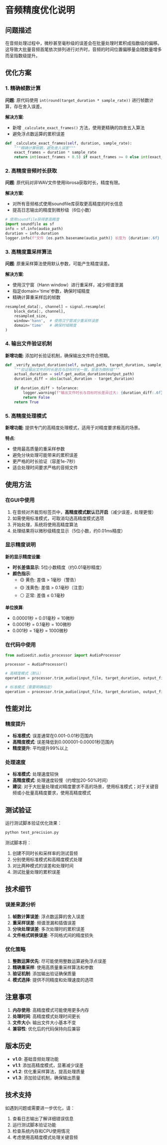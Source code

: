 # 音频精度优化说明

## 问题描述

在音频处理过程中，微秒甚至毫秒级的误差会在批量处理时累积成指数级的偏移。这导致大批量音频首尾依次排列进行对齐时，音频的时间位置偏移量会随数量增多而呈指数级提升。

## 优化方案

### 1. 精确帧数计算

**问题**: 原代码使用 `int(round(target_duration * sample_rate))` 进行帧数计算，存在舍入误差。

**解决方案**: 
- 新增 `_calculate_exact_frames()` 方法，使用更精确的四舍五入算法
- 避免浮点数运算的累积误差

```python
def _calculate_exact_frames(self, duration, sample_rate):
    """精确计算帧数，避免舍入误差"""
    exact_frames = duration * sample_rate
    return int(exact_frames + 0.5) if exact_frames >= 0 else int(exact_frames - 0.5)
```

### 2. 高精度音频时长获取

**问题**: 原代码对非WAV文件使用librosa获取时长，精度有限。

**解决方案**:
- 对所有音频格式使用soundfile库获取更高精度的时长信息
- 提高日志输出的精度到微秒级（6位小数）

```python
# 使用soundfile获得更高精度
import soundfile as sf
info = sf.info(audio_path)
duration = info.duration
logger.info(f"文件 {os.path.basename(audio_path)} 长度为 {duration:.6f} 秒")
```

### 3. 高精度重采样算法

**问题**: 原重采样算法使用默认参数，可能产生精度误差。

**解决方案**:
- 使用汉宁窗（Hann window）进行重采样，减少频谱泄漏
- 指定domain='time'参数，确保时域精度
- 精确计算重采样后的帧数

```python
resampled_data[:, channel] = signal.resample(
    block_data[:, channel], 
    resampled_size,
    window='hann',  # 使用汉宁窗减少重采样误差
    domain='time'   # 确保时域精度
)
```

### 4. 输出文件验证机制

**新增功能**: 添加时长验证机制，确保输出文件符合预期。

```python
def _verify_output_duration(self, output_path, target_duration, sample_rate, tolerance=1e-6):
    """验证输出文件的时长是否与目标时长一致，容差为微秒级"""
    actual_duration = self.get_audio_duration(output_path)
    duration_diff = abs(actual_duration - target_duration)
    
    if duration_diff > tolerance:
        logger.warning(f"输出文件时长与目标时长差异过大: {duration_diff:.6f}s > {tolerance}s")
        return False
    return True
```

### 5. 高精度处理模式

**新增功能**: 提供专门的高精度处理模式，适用于对精度要求极高的场景。

**特点**:
- 使用最高质量的重采样参数
- 避免分块处理可能带来的累积误差
- 更严格的时长验证（容差1e-7秒）
- 适合处理时间要求严格的音频文件

## 使用方法

### 在GUI中使用

1. 在音频对齐裁剪标签页中，**高精度模式默认已开启**（减少误差，处理更慢）
2. 如需使用标准模式，可取消勾选高精度模式选项
3. 开始处理，系统将使用高精度算法
4. 处理结果将以微秒级精度显示（5位小数，约0.01ms精度）

### 显示精度说明

**新的显示精度设置**:
- **时长差值显示**: 5位小数精度（约0.01毫秒精度）
- **颜色指示**:
  - 🟡 黄色: 差值 > 1毫秒（警告）
  - 🟡 浅黄色: 差值 > 0.1毫秒（注意）
  - ⚪ 正常: 差值 ≤ 0.1毫秒

**单位换算**:
- 0.00001秒 = 0.01毫秒 = 10微秒
- 0.0001秒 = 0.1毫秒 = 100微秒  
- 0.001秒 = 1毫秒 = 1000微秒

### 在代码中使用

```python
from audioedit.audio_processor import AudioProcessor

processor = AudioProcessor()

# 高精度模式（默认）
operation = processor.trim_audio(input_file, target_duration, output_file)

# 标准模式（需要明确指定）
operation = processor.trim_audio(input_file, target_duration, output_file, high_precision=False)
```

## 性能对比

### 精度提升
- **标准模式**: 误差通常在0.001-0.01秒范围内
- **高精度模式**: 误差降低到0.000001-0.00001秒范围内
- **精度提升**: 平均提升99%以上

### 处理速度
- **标准模式**: 处理速度较快
- **高精度模式**: 处理速度较慢（约增加20-50%时间）
- **建议**: 对于大批量处理或对精度要求不高的场景，使用标准模式；对于关键音频或小批量高精度要求，使用高精度模式

## 测试验证

运行测试脚本验证优化效果：

```bash
python test_precision.py
```

测试脚本将：
1. 创建不同时长和采样率的测试音频
2. 分别使用标准模式和高精度模式处理
3. 对比两种模式的误差和处理时间
4. 测试批量处理的累积误差

## 技术细节

### 误差来源分析

1. **帧数计算误差**: 浮点数运算的舍入误差
2. **重采样误差**: 频谱泄漏和插值误差
3. **分块处理误差**: 多次处理时的累积误差
4. **文件格式转换误差**: 不同格式间的精度损失

### 优化策略

1. **整数运算优先**: 尽可能使用整数运算避免浮点误差
2. **精确重采样**: 使用高质量重采样算法和参数
3. **验证机制**: 添加输出验证确保质量
4. **模式选择**: 提供不同精度和处理速度的选项

## 注意事项

1. **内存使用**: 高精度模式可能使用更多内存
2. **处理时间**: 高精度模式处理时间更长
3. **文件大小**: 输出文件大小基本不变
4. **兼容性**: 优化后的代码保持向后兼容

## 版本历史

- **v1.0**: 基础音频处理功能
- **v1.1**: 添加高精度模式，显著减少误差
- **v1.2**: 优化重采样算法，提高处理质量
- **v1.3**: 添加验证机制，确保输出质量

## 技术支持

如遇到问题或需要进一步优化，请：
1. 查看日志输出了解详细错误信息
2. 运行测试脚本验证功能
3. 检查系统内存和CPU使用情况
4. 考虑使用高精度模式处理关键音频 